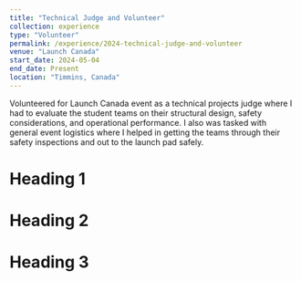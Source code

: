 ```yaml
---
title: "Technical Judge and Volunteer"
collection: experience
type: "Volunteer"
permalink: /experience/2024-technical-judge-and-volunteer
venue: "Launch Canada"
start_date: 2024-05-04
end_date: Present
location: "Timmins, Canada"
---
```


Volunteered for Launch Canada event as a technical projects judge where I had to evaluate the student teams on their structural design, safety considerations, and operational performance. I also was tasked with general event logistics where I helped in getting the teams through their safety inspections and out to the launch pad safely.

Heading 1
======

Heading 2
======

Heading 3
======
